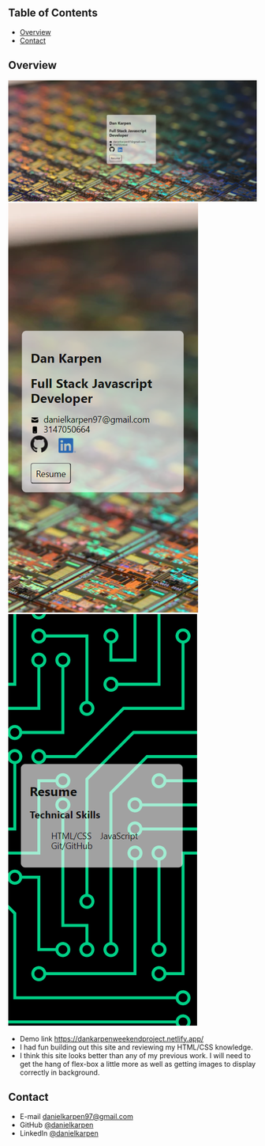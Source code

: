 ## Table of Contents

- [Overview](#overview)
- [Contact](#contact)

<!-- OVERVIEW -->

## Overview

![Weekend Project Desktop Preview](assets/images/weekendprojectpreviewdesk.png "Desktop Preview")
![Weekend Project Iphone Preview](assets/images/weekendprojectpreviewiphone.png "Iphone Preview")
![Weekend Project Iphone Preview 2](assets/images/weekendprojectpreviewiphone2.png "Iphone Preview 2")

- Demo link
  https://dankarpenweekendproject.netlify.app/
- I had fun building out this site and reviewing my HTML/CSS knowledge.
- I think this site looks better than any of my previous work. I will need to get the hang of flex-box a little more as well as getting images to display correctly in background.

## Contact

- E-mail <danielkarpen97@gmail.com>
- GitHub [@danielkarpen](https://github.com/danielkarpen)
- LinkedIn [@danielkarpen](https://linkedin.com/in/danielkarpen/)
